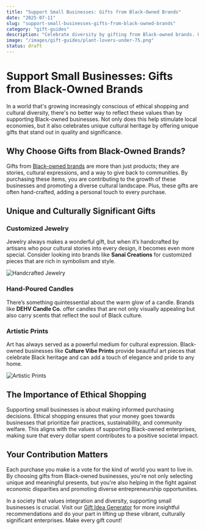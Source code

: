 ```yaml
---
title: "Support Small Businesses: Gifts from Black-Owned Brands"
date: "2025-07-11"
slug: "support-small-businesses-gifts-from-black-owned-brands"
category: "gift-guides"
description: "Celebrate diversity by gifting from Black-owned brands. Unique and meaningful gifts that give back!"
image: "/images/gift-guides/plant-lovers-under-75.png"
status: draft
---
```


# Support Small Businesses: Gifts from Black-Owned Brands

In a world that's growing increasingly conscious of ethical shopping and cultural diversity, there's no better way to reflect these values than by supporting Black-owned businesses. Not only does this help stimulate local economies, but it also celebrates unique cultural heritage by offering unique gifts that stand out in quality and significance. 

## Why Choose Gifts from Black-Owned Brands?

Gifts from [Black-owned brands](https://www.brightgift.com/black-owned-brands) are more than just products; they are stories, cultural expressions, and a way to give back to communities. By purchasing these items, you are contributing to the growth of these businesses and promoting a diverse cultural landscape. Plus, these gifts are often hand-crafted, adding a personal touch to every purchase.

## Unique and Culturally Significant Gifts

### Customized Jewelry
Jewelry always makes a wonderful gift, but when it’s handcrafted by artisans who pour cultural stories into every design, it becomes even more special. Consider looking into brands like **Sanaï Creations** for customized pieces that are rich in symbolism and style.

![Handcrafted Jewelry](https://example.com/handcrafted-jewelry.jpg)  

### Hand-Poured Candles
There’s something quintessential about the warm glow of a candle. Brands like **DEHV Candle Co.** offer candles that are not only visually appealing but also carry scents that reflect the soul of Black culture.

### Artistic Prints
Art has always served as a powerful medium for cultural expression. Black-owned businesses like **Culture Vibe Prints** provide beautiful art pieces that celebrate Black heritage and can add a touch of elegance and pride to any home.

![Artistic Prints](https://example.com/artistic-prints.jpg)

## The Importance of Ethical Shopping
Supporting small businesses is about making informed purchasing decisions. Ethical shopping ensures that your money goes towards businesses that prioritize fair practices, sustainability, and community welfare. This aligns with the values of supporting Black-owned enterprises, making sure that every dollar spent contributes to a positive societal impact.

## Your Contribution Matters
Each purchase you make is a vote for the kind of world you want to live in. By choosing gifts from Black-owned businesses, you're not only selecting unique and meaningful presents, but you're also helping in the fight against economic disparities and promoting diverse entrepreneurship opportunities.

In a society that values integration and diversity, supporting small businesses is crucial. Visit our [Gift Idea Generator](https://www.brightgift.com/support-local) for more insightful recommendations and do your part in lifting up these vibrant, culturally significant enterprises. Make every gift count!
